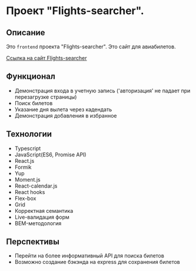# Проект "Flights-searcher".

## Описание

Это `frontend` проекта "Flights-searcher". Это сайт для авиабилетов.

[Ссылка на сайт Flights-searcher](https://flight-searcher.vercel.app/)

## Функционал

+ Демонстрация входа в учетную запись ('авторизация' не падает при перезагрузке страницы)
+ Поиск билетов
+ Указание дня вылета через кадендать
+ Демонстрация добавления в избранное

## Технологии

  + Typescript
  + JavaScript(ES6, Promise API)
  + React.js
  + Formik
  + Yup
  + Moment.js
  + React-calendar.js
  + React hooks
  + Flex-box
  + Grid
  + Корректная семантика
  + Live-валидация форм
  + BEM-методология

## Перспективы

+ Перейти на более информативный API для поиска билетов
+ Возможно создание бэкэнда на express для сохранения билетов
